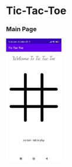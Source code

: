 # Tic-Tac-Toe
 
### Main Page
<img src="https://raw.githubusercontent.com/ShivanshSinghFrosty007/Tic-Tac-Toe/main/images/main%20screen.jpeg" width=30%>
